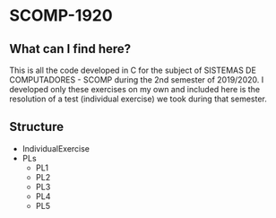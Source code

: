 # SCOMP-1920

## What can I find here?

This is all the code developed in C for the subject of SISTEMAS DE COMPUTADORES - SCOMP during the 2nd semester of 2019/2020. I developed only these exercises on my own and included here is the resolution of a test (individual exercise) we took during that semester.

## Structure
- IndividualExercise
- PLs
    - PL1
    - PL2
    - PL3
    - PL4
    - PL5